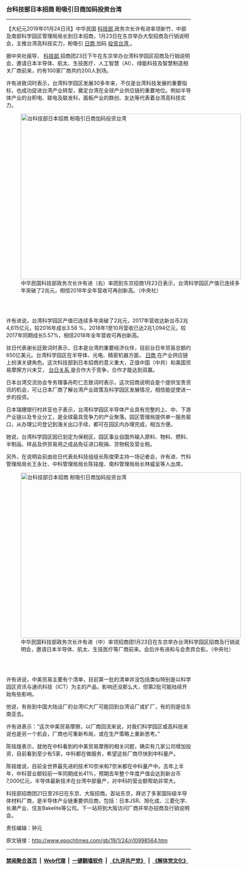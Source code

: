 ### 台科技部日本招商 盼吸引日商加码投资台湾
------------------------

<p>
 【大纪元2019年01月24日讯】中华民国
 <a href="http://www.epochtimes.com/gb/tag/%E7%A7%91%E6%8A%80%E9%83%A8.html">
  科技部
 </a>
 政务次长许有进率领新竹、中部及南部科学园区管理局局长到日本招商，1月23日在东京举办大型招商及行销说明会，主推台湾高科技实力，盼吸引
 <a href="http://www.epochtimes.com/gb/tag/%E6%97%A5%E5%95%86.html">
  日商
 </a>
 加码
 <a href="http://www.epochtimes.com/gb/tag/%E6%8A%95%E8%B5%84%E5%8F%B0%E6%B9%BE.html">
  投资台湾
 </a>
 。
</p>
<p>
 据中央社报导，
 <a href="http://www.epochtimes.com/gb/tag/%E7%A7%91%E6%8A%80%E9%83%A8.html">
  科技部
 </a>
 招商团23日下午在东京举办台湾科学园区招商及行销说明会，邀请日本半导体、航太、生技医疗、人工智慧（AI）、绿能科技及智慧制造相关厂商前来，约有100家厂商共约200人到场。
</p>
<p>
 许有进致词时表示，台湾科学园区发展30多年来，不仅是台湾科技发展的重要指标，也成功促进台湾产业转型，奠定台湾在全球产业供应链的重要地位。例如半导体产业的台积电、联电及联发科，面板产业的群创、友达等代表着台湾高科技实力。
</p>
<figure class="wp-caption aligncenter" id="attachment_10998577" style="width: 600px">
 <a href="http://i.epochtimes.com/assets/uploads/2019/01/1901232245232378.jpg">
  <img alt="台科技部日本招商 盼吸引日商加码投资台湾" class="size-large wp-image-10998577" height="450" src="http://i.epochtimes.com/assets/uploads/2019/01/1901232245232378-600x450.jpg" title="台科技部日本招商 盼吸引日商加码投资台湾" width="600"/>
 </a>
 <br/><figcaption class="wp-caption-text">
  中华民国科技部政务次长许有进（右）率团到东京招商1月23日表示，台湾科学园区产值已连续多年突破了2兆元，相信2018年全年营收可再创新高。（中央社）
 </figcaption><br/>
</figure><br/>
<p>
 许有进说，台湾科学园区产值已连续多年突破了2兆元，2017年营收达新台币2兆4,615亿元，较2016年成长3.58 %，2018年1至10月营收已达2兆1,094亿元，较2017年同期成长5.57%，相信2018年全年营收可再创新高。
</p>
<p>
 驻日代表谢长廷致词时表示，日本是台湾的重要经济伙伴，目前台日年贸易总额约650亿美元。台湾科学园区在半导体、光电、精密机器方面，
 <a href="http://www.epochtimes.com/gb/tag/%E6%97%A5%E5%95%86.html">
  日商
 </a>
 在产业供应链上扮演关键角色。这次科技部到日本招商的意义重大，正值中国（中共）和美国贸易摩擦方兴未艾，
 <a href="http://www.epochtimes.com/gb/tag/%E5%8F%B0%E6%97%A5%E5%85%B3%E7%B3%BB.html">
  台日关系
 </a>
 是合作大于竞争，合作才能达到双赢。
</p>
<p>
 日本台湾交流协会专务理事舟町仁志致词时表示，这次招商说明会是个提供宝贵资讯的机会，可让日本厂商了解台湾产业政策及科学园区发展情况，相信能促使进一步的投资。
</p>
<p>
 日本瑞穗银行村井亚也子表示，台湾科学园区半导体产业具有完整的上、中、下游产业链以及专业分工，是全球最具竞争力的产业聚落。园区管理局提供单一服务窗口，从办理公司登记到海关出口手续，都可在园区内办理完成，相当方便。
</p>
<p>
 她说，台湾科学园区因已划定为保税区，园区事业自国外输入原料、物料、燃料、半制品、样品及供贸易用之成品免征进口税捐、货物税及营业税。
</p>
<p>
 另外，在说明会前由驻日代表处科技组组长陈俊荣主持一场记者会，许有进、竹科管理局局长王永壮、中科管理局局长陈铭煌、南科管理局局长林威呈等人出席。
</p>
<figure class="wp-caption aligncenter" id="attachment_10998578" style="width: 600px">
 <a href="http://i.epochtimes.com/assets/uploads/2019/01/1901232244342378.jpg">
  <img alt="台科技部日本招商 盼吸引日商加码投资台湾" class="size-large wp-image-10998578" height="450" src="http://i.epochtimes.com/assets/uploads/2019/01/1901232244342378-600x450.jpg" title="台科技部日本招商 盼吸引日商加码投资台湾" width="600"/>
 </a>
 <br/><figcaption class="wp-caption-text">
  中华民国科技部政务次长许有进（中）率领招商团1月23日在东京举办台湾科学园区招商及行销说明会，邀请日本半导体、航太、生技医疗等厂商前来。会后许有进和与会贵宾合影。（中央社）
 </figcaption><br/>
</figure><br/>
<p>
 许有进说，中美贸易主要有个清单，目前第一批的清单并没包括类似特别是以科学园区资讯与通讯科技（ICT）为主的产品，影响还没那么大，但第2批可能陆续开始有些影响。
</p>
<p>
 他说，有些到中国大陆设厂的台湾IC大厂可能回到台湾设厂或扩厂，有的则是往东南亚去。
</p>
<p>
 许有进表示：“这次中美贸易摩擦，以厂商回流来说，对我们科学园区或高科技来说也是另一个机会，厂商也可重新布局，或在生产策略上重新思考。”
</p>
<p>
 陈铭煌表示，就他在中科看到的中美贸易摩擦的相关问题，确实有几家公司增加投资，目前看到至少有5家，中科都在做服务，希望这些厂商尽快到中科量产。
</p>
<p>
 陈铭煌说，目前全世界最先进的技术10奈米和7奈米都在中科量产中。去年上半年，中科营业额较前一年同期成长41%，预期去年整个年度产值会达到新台币7,000亿元，半导体最新技术在台湾中部量产，对中科的营业额帮助非常大。
</p>
<p>
 科技部招商团21日至26日在东京、大阪招商。首站东京，拜访了多家国际级半导体材料厂商，是半导体产业链重要供应商，包括：日本JSR、旭化成、三菱化学、长濑产业、住友Bakelite等公司。下一站将到大阪访问厂商并举办招商及行销说明会。
</p>
<p>
 责任编辑：钟元
</p>

原文链接：http://www.epochtimes.com/gb/19/1/24/n10998564.htm


------------------------
#### [禁闻聚合首页](https://github.com/gfw-breaker/banned-news/blob/master/README.md) &nbsp;|&nbsp; [Web代理](https://github.com/gfw-breaker/open-proxy/blob/master/README.md) &nbsp;|&nbsp; [一键翻墙软件](https://github.com/gfw-breaker/nogfw/blob/master/README.md) &nbsp;|&nbsp; [《九评共产党》](https://github.com/gfw-breaker/9ping.md/blob/master/README.md#九评之一评共产党是什么) &nbsp;|&nbsp; [《解体党文化》](https://github.com/gfw-breaker/jtdwh.md/blob/master/README.md#绪论)
